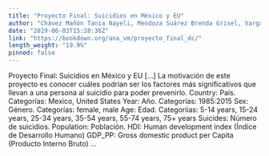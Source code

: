 ```yaml
---
title: "Proyecto Final: Suicidios en México y EU"
author: "Chávez Mañón Tania Nayeli, Mendoza Suárez Brenda Grisel, Vargas Mendoza Ana Luisa"
date: "2019-06-03T15:28:36Z"
link: "https://bookdown.org/ana_vm/proyecto_final_dc/"
length_weight: "19.9%"
pinned: false
---
```


Proyecto Final: Suicidios en México y EU [...] La motivación de este proyecto es conocer cuáles podrían ser los factores más significativos que llevan a una persona al suicidio para poder prevenirlo. Country: País. Categorías: Mexico, United States Year: Año. Categorías: 1985:2015 Sex: Género. Categorías: female, male Age: Edad. Categoriías: 5-14 years, 15-24 years, 25-34 years, 35-54 years, 55-74 years, 75+ years Suicides: Número de suicidios. Population: Población. HDI: Human development index (Índice de Desarrollo Humano) GDP_PP: Gross domestic product per Capita (Producto Interno Bruto) ...
